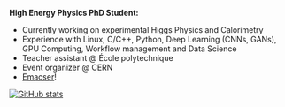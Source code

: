 **High Energy Physics PhD Student:**
- Currently working on experimental Higgs Physics and Calorimetry
- Experience with Linux, C/C++, Python, Deep Learning (CNNs, GANs), GPU Computing, Workflow management and Data Science
- Teacher assistant @ École polytechnique
- Event organizer @ CERN
- [Emacser](https://github.com/emacs-mirror/emacs)!

[![GitHub stats](https://github-readme-stats.vercel.app/api?username=bfonta&theme=tokyonight)](https://github.com/anuraghazra/github-readme-stats)

